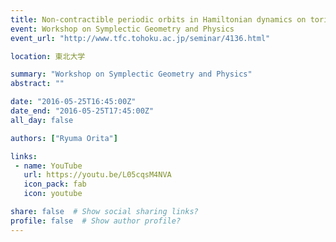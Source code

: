 ```yaml
---
title: Non-contractible periodic orbits in Hamiltonian dynamics on tori
event: Workshop on Symplectic Geometry and Physics
event_url: "http://www.tfc.tohoku.ac.jp/seminar/4136.html"

location: 東北大学

summary: "Workshop on Symplectic Geometry and Physics"
abstract: ""

date: "2016-05-25T16:45:00Z"
date_end: "2016-05-25T17:45:00Z"
all_day: false

authors: ["Ryuma Orita"]

links:
 - name: YouTube
   url: https://youtu.be/L05cqsM4NVA
   icon_pack: fab
   icon: youtube

share: false  # Show social sharing links?
profile: false  # Show author profile?
---
```

